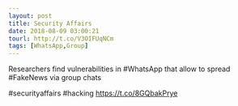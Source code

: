 ```yaml
---
layout: post
title: Security Affairs
date: 2018-08-09 03:00:21
tourl: http://t.co/V3OIFUqNCm
tags: [WhatsApp,Group]
---
```

Researchers find vulnerabilities in #WhatsApp that allow to spread #FakeNews via group chats

#securityaffairs #hacking https://t.co/8GQbakPrye